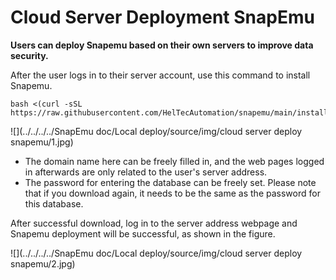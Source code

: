 # Cloud Server Deployment SnapEmu

**Users can deploy Snapemu based on their own servers to improve data security.**

After the user logs in to their server account, use this command to install Snapemu.

```
bash <(curl -sSL https://raw.githubusercontent.com/HelTecAutomation/snapemu/main/install.sh)
```

![](../../../../SnapEmu doc/Local deploy/source/img/cloud server deploy snapemu/1.jpg)

- The domain name here can be freely filled in, and the web pages logged in afterwards are only related to the user's server address.
- The password for entering the database can be freely set. Please note that if you download again, it needs to be the same as the password for this database.

After successful download, log in to the server address webpage and Snapemu deployment will be successful, as shown in the figure.

![](../../../../SnapEmu doc/Local deploy/source/img/cloud server deploy snapemu/2.jpg)